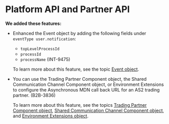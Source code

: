 # Platform API and Partner API

<head>
  <meta name="guidename" content="Release Notes"/>
  <meta name="context" content="GUID-ee77ecc4-f00f-42ba-847f-2e029677dc46"/>
</head>

**We added these features:**

- Enhanced the Event object by adding the following fields under `eventType user.notification`:

  - `topLevelProcessId`
  - `processId`
  - `processName` (INT-9475)

  To learn more about this feature, see the topic [Event object](https://developer.boomi.com/api/platformapi#tag/Event).

- You can use the Trading Partner Component object, the Shared Communication Channel Component object, or Environment Extensions to configure the Asynchronous MDN call back URL for an AS2 trading partner. (B2B-3836)

  To learn more about this feature, see the topics [Trading Partner Component object](https://developer.boomi.com/api/platformapi#tag/TradingPartnerComponent), [Shared Communication Channel Component object](https://developer.boomi.com/api/platformapi#tag/SharedCommunicationChannelComponent), and [Environment Extensions object](https://developer.boomi.com/api/platformapi#tag/EnvironmentExtensions).
